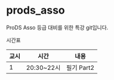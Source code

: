 # prods_asso
ProDS Asso 등급 대비를 위한 특강 git입니다.

시간표

|교시|시간|내용|
|----|----|----|
|1|20:30~22시|필기 Part2|
